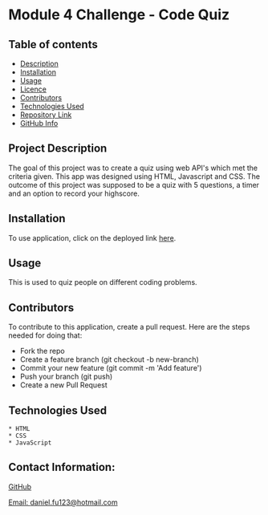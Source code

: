 # Module 4 Challenge - Code Quiz

 ## Table of contents
  - [Description](#Description)
  - [Installation](#Installation)
  - [Usage](#Usage)
  - [Licence](#Licence)
  - [Contributors](#Contributors)
  - [Technologies Used](#Technologies)
  - [Repository Link](#Repository)
  - [GitHub Info](#GitHub) 

## Project Description

The goal of this project was to create a quiz using web API's which met the criteria given. This app was designed using HTML, Javascript and 
CSS. The outcome of this project was supposed to be a quiz with 5 questions, a timer and an option to record your highscore. 

  ## Installation 

  To use application, click on the deployed link <a href="https://danielfu13.github.io/cooking_mama13/">here</a>.

## Usage

This is used to quiz people on different coding problems.

  ## Contributors

  To contribute to this application, create a pull request.
  Here are the steps needed for doing that:
  - Fork the repo
  - Create a feature branch (git checkout -b new-branch)
  - Commit your new feature (git commit -m 'Add feature')
  - Push your branch (git push)
  - Create a new Pull Request

  ## Technologies Used
    * HTML
    * CSS
    * JavaScript

  ## Contact Information:
  [GitHub](https://github.com/danielfu13)

  [Email: daniel.fu123@hotmail.com](mailto:daniel.fu123@hotmail.com)